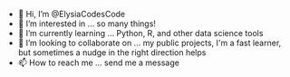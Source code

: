 - 👋 Hi, I’m @ElysiaCodesCode
- 👀 I’m interested in ... so many things! 
- 🌱 I’m currently learning ... Python, R, and other data science tools
- 💞️ I’m looking to collaborate on ... my public projects, I'm a fast learner, but sometimes a nudge in the right direction helps
- 📫 How to reach me ... send me a message

<!---
ElysiaCodesCode/ElysiaCodesCode is a ✨ special ✨ repository because its `README.md` (this file) appears on your GitHub profile.
You can click the Preview link to take a look at your changes.
--->
